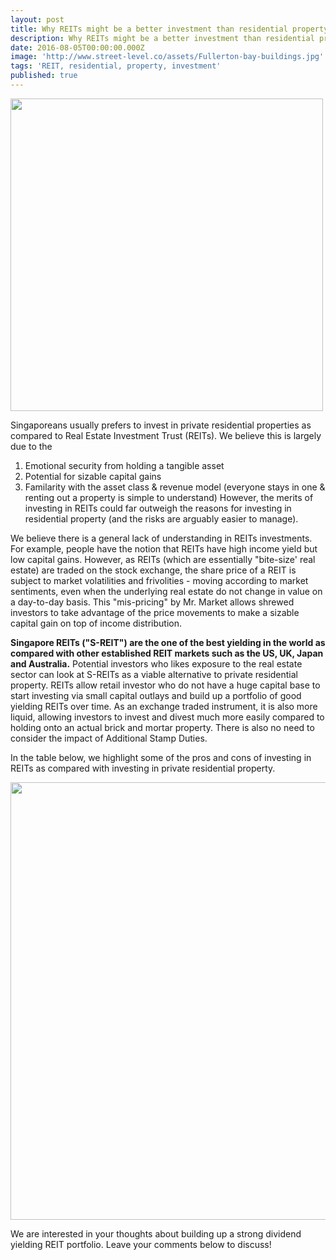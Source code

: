 ```yaml
---
layout: post
title: Why REITs might be a better investment than residential property
description: Why REITs might be a better investment than residential property
date: 2016-08-05T00:00:00.000Z
image: 'http://www.street-level.co/assets/Fullerton-bay-buildings.jpg'
tags: 'REIT, residential, property, investment'
published: true
---
```

<img src="http://www.street-level.co/assets/Fullerton-bay-buildings.jpg" width="500px"><br>

Singaporeans usually prefers to invest in private residential properties as compared to Real Estate Investment Trust (REITs). We believe this is largely due to the 
1. Emotional security from holding a tangible asset
2. Potential for sizable capital gains
3. Familarity with the asset class & revenue model (everyone stays in one & renting out a property is simple to understand)
However, the merits of investing in REITs could far outweigh the reasons for investing in residential property (and the risks are arguably easier to manage).<!--more-->

We believe there is a general lack of understanding in REITs investments. For example, people have the notion that REITs have high income yield but low capital gains. However, as REITs (which are essentially "bite-size' real estate) are traded on the stock exchange, the share price of a REIT is subject to market volatilities and frivolities - moving according to market sentiments, even when the underlying real estate do not change in value on a day-to-day basis. This "mis-pricing" by Mr. Market allows shrewed investors to take advantage of the price movements to make a sizable capital gain on top of income distribution.

**Singapore REITs ("S-REIT") are the one of the best yielding in the world as compared with other established REIT markets such as the US, UK, Japan and Australia.** Potential investors who likes exposure to the real estate sector can look at S-REITs as a viable alternative to private residential property. REITs allow retail investor who do not have a huge capital base to start investing via small capital outlays and build up a portfolio of good yielding REITs over time. As an exchange traded instrument, it is also more liquid, allowing investors to invest and divest much more easily compared to holding onto an actual brick and mortar property. There is also no need to consider the impact of Additional Stamp Duties.

In the table below, we highlight some of the pros and cons of investing in REITs as compared with investing in private residential property.

<img src="http://www.street-level.co/assets/REIT-vs-resi-table.png" width="700px"><br>

We are interested in your thoughts about building up a strong dividend yielding REIT portfolio. Leave your comments below to discuss!
